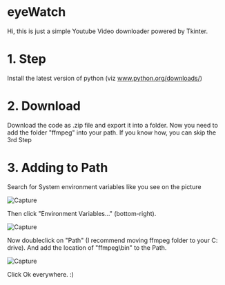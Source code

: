 # eyeWatch
Hi, 
this is just a simple Youtube Video downloader powered by Tkinter.

# 1. Step
  Install the latest version of python (viz www.python.org/downloads/)
# 2. Download
  Download the code as .zip file and export it into a folder. Now you need to add the folder "ffmpeg" into your path. If you know how, you can skip the 3rd Step 
# 3. Adding to Path  
  Search for System environment variables like you see on the picture
  
  ![Capture](https://user-images.githubusercontent.com/85997825/130448956-3f7dec70-a05e-46da-bf9b-81b1c1ddda65.PNG)
  
  Then click "Environment Variables..." (bottom-right).
  
  ![Capture](https://user-images.githubusercontent.com/85997825/130450099-a83603a2-4f71-4af2-9970-414688d5998b.PNG)
  
  Now doubleclick on "Path"
  (I recommend moving ffmpeg folder to your C: drive).
  And add the location of "ffmpeg\bin" to the Path. 
  
  ![Capture](https://user-images.githubusercontent.com/85997825/130450362-dc5def11-6a97-42a0-a314-b98a1041cdf6.PNG)
  
  Click Ok everywhere.  :)
  
